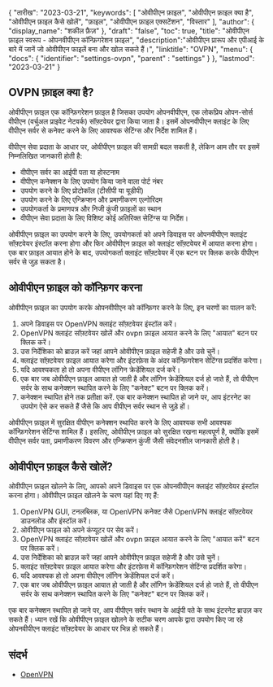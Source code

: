 {
"तारीख": "2023-03-21",
  "keywords": [
"ओवीपीएन फ़ाइल",
"ओवीपीएन फ़ाइल क्या है",
"ओवीपीएन फ़ाइल कैसे खोलें",
"फ़ाइल",
"ओवीपीएन फ़ाइल एक्सटेंशन",
"विस्तार"
],
  "author": {
"display_name": "शकील फ़ैज़"
},
"draft": "false",
"toc": true,
"title": "ओवीपीएन फ़ाइल स्वरूप - ओपनवीपीएन कॉन्फ़िगरेशन फ़ाइल",
  "description":"ओवीपीएन प्रारूप और एपीआई के बारे में जानें जो ओवीपीएन फाइलें बना और खोल सकते हैं।",
"linktitle": "OVPN",
  "menu": {
    "docs": {
      "identifier": "settings-ovpn",
"parent" : "settings"
}
},
"lastmod": "2023-03-21"
}

## OVPN फ़ाइल क्या है?

ओवीपीएन फ़ाइल एक कॉन्फ़िगरेशन फ़ाइल है जिसका उपयोग ओपनवीपीएन, एक लोकप्रिय ओपन-सोर्स वीपीएन (वर्चुअल प्राइवेट नेटवर्क) सॉफ़्टवेयर द्वारा किया जाता है। इसमें ओपनवीपीएन क्लाइंट के लिए वीपीएन सर्वर से कनेक्ट करने के लिए आवश्यक सेटिंग्स और निर्देश शामिल हैं।

वीपीएन सेवा प्रदाता के आधार पर, ओवीपीएन फ़ाइल की सामग्री बदल सकती है, लेकिन आम तौर पर इसमें निम्नलिखित जानकारी होती है:

- वीपीएन सर्वर का आईपी पता या होस्टनाम
- वीपीएन कनेक्शन के लिए उपयोग किया जाने वाला पोर्ट नंबर
- उपयोग करने के लिए प्रोटोकॉल (टीसीपी या यूडीपी)
- उपयोग करने के लिए एन्क्रिप्शन और प्रमाणीकरण एल्गोरिदम
- उपयोगकर्ता के प्रमाणपत्र और निजी कुंजी फ़ाइलों का स्थान
- वीपीएन सेवा प्रदाता के लिए विशिष्ट कोई अतिरिक्त सेटिंग्स या निर्देश।

ओवीपीएन फ़ाइल का उपयोग करने के लिए, उपयोगकर्ता को अपने डिवाइस पर ओपनवीपीएन क्लाइंट सॉफ़्टवेयर इंस्टॉल करना होगा और फिर ओवीपीएन फ़ाइल को क्लाइंट सॉफ़्टवेयर में आयात करना होगा। एक बार फ़ाइल आयात होने के बाद, उपयोगकर्ता क्लाइंट सॉफ़्टवेयर में एक बटन पर क्लिक करके वीपीएन सर्वर से जुड़ सकता है।

## ओवीपीएन फ़ाइल को कॉन्फ़िगर करना

ओवीपीएन फ़ाइल का उपयोग करके ओपनवीपीएन को कॉन्फ़िगर करने के लिए, इन चरणों का पालन करें:

1. अपने डिवाइस पर OpenVPN क्लाइंट सॉफ़्टवेयर इंस्टॉल करें।
2. OpenVPN क्लाइंट सॉफ़्टवेयर खोलें और ovpn फ़ाइल आयात करने के लिए "आयात" बटन पर क्लिक करें।
3. उस निर्देशिका को ब्राउज़ करें जहां आपने ओवीपीएन फ़ाइल सहेजी है और उसे चुनें।
4. क्लाइंट सॉफ़्टवेयर फ़ाइल आयात करेगा और इंटरफ़ेस के अंदर कॉन्फ़िगरेशन सेटिंग्स प्रदर्शित करेगा।
5. यदि आवश्यकता हो तो अपना वीपीएन लॉगिन क्रेडेंशियल दर्ज करें।
6. एक बार जब ओवीपीएन फ़ाइल आयात हो जाती है और लॉगिन क्रेडेंशियल दर्ज हो जाते हैं, तो वीपीएन सर्वर के साथ कनेक्शन स्थापित करने के लिए "कनेक्ट" बटन पर क्लिक करें।
7. कनेक्शन स्थापित होने तक प्रतीक्षा करें. एक बार कनेक्शन स्थापित हो जाने पर, आप इंटरनेट का उपयोग ऐसे कर सकते हैं जैसे कि आप वीपीएन सर्वर स्थान से जुड़े हों।

ओवीपीएन फ़ाइल में सुरक्षित वीपीएन कनेक्शन स्थापित करने के लिए आवश्यक सभी आवश्यक कॉन्फ़िगरेशन सेटिंग्स शामिल हैं। इसलिए, ओवीपीएन फ़ाइल को सुरक्षित रखना महत्वपूर्ण है, क्योंकि इसमें वीपीएन सर्वर पता, प्रमाणीकरण विवरण और एन्क्रिप्शन कुंजी जैसी संवेदनशील जानकारी होती है।

## ओवीपीएन फ़ाइल कैसे खोलें?

ओवीपीएन फ़ाइल खोलने के लिए, आपको अपने डिवाइस पर एक ओपनवीपीएन क्लाइंट सॉफ़्टवेयर इंस्टॉल करना होगा। ओवीपीएन फ़ाइल खोलने के चरण यहां दिए गए हैं:

1. OpenVPN GUI, टनलब्लिक, या OpenVPN कनेक्ट जैसे OpenVPN क्लाइंट सॉफ़्टवेयर डाउनलोड और इंस्टॉल करें।
2. ओवीपीएन फाइल को अपने कंप्यूटर पर सेव करें।
3. OpenVPN क्लाइंट सॉफ़्टवेयर खोलें और ovpn फ़ाइल आयात करने के लिए "आयात करें" बटन पर क्लिक करें।
4. उस निर्देशिका को ब्राउज़ करें जहां आपने ओवीपीएन फ़ाइल सहेजी है और उसे चुनें।
5. क्लाइंट सॉफ़्टवेयर फ़ाइल आयात करेगा और इंटरफ़ेस में कॉन्फ़िगरेशन सेटिंग्स प्रदर्शित करेगा।
6. यदि आवश्यक हो तो अपना वीपीएन लॉगिन क्रेडेंशियल दर्ज करें।
7. एक बार जब ओवीपीएन फ़ाइल आयात हो जाती है और लॉगिन क्रेडेंशियल दर्ज हो जाते हैं, तो वीपीएन सर्वर के साथ कनेक्शन स्थापित करने के लिए "कनेक्ट" बटन पर क्लिक करें।

एक बार कनेक्शन स्थापित हो जाने पर, आप वीपीएन सर्वर स्थान के आईपी पते के साथ इंटरनेट ब्राउज़ कर सकते हैं। ध्यान रखें कि ओवीपीएन फ़ाइल खोलने के सटीक चरण आपके द्वारा उपयोग किए जा रहे ओपनवीपीएन क्लाइंट सॉफ़्टवेयर के आधार पर भिन्न हो सकते हैं।

## संदर्भ
* [OpenVPN](https://en.wikipedia.org/wiki/OpenVPN)

